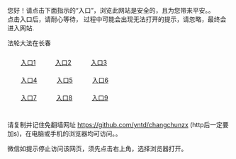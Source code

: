 您好！请点击下面指示的“入口”，浏览此网站是安全的，且为您带来平安。。 <br/>
点击入口后，请耐心等待， 过程中可能会出现无法打开的提示，请忽略，最终会进入网站. </br>

法轮大法在长春<br/>
<div style="padding:10px"><a style="margin:20px" target="_blank" href="https://dubh9svp2a4l8.cloudfront.net/2Qpsp?juivpbo" id="ccLink1" rel="nofollow">入口1</a> <a target="_blank" style="margin:20px" href="https://d3tl1c3ij62iit.cloudfront.net/2Qpsp?xwgxctlk" id="ccLink2" rel="nofollow">入口2</a> <a style="margin:20px" target="_blank" href="https://d1jyonw1u4bavi.cloudfront.net/2Qpsp?zqdecxji" id="ccLink3" rel="nofollow">入口3</a></div>

<div style="padding:10px" ><a style="margin:20px" target="_blank" href="https://dubh9svp2a4l8.cloudfront.net/2Qpsp?juivpbo" id="ccLink4" rel="nofollow">入口4</a> <a style="margin:20px" href="https://d3tl1c3ij62iit.cloudfront.net/2Qpsp?xwgxctlk" target="_blank" id="ccLink5" rel="nofollow">入口5</a> <a style="margin:20px" href="https://d1jyonw1u4bavi.cloudfront.net/2Qpsp?zqdecxji" target="_blank" id="ccLink6" rel="nofollow">入口6</a></div>

<div style="padding:10px"><a style="margin:20px" target="_blank" href="https://dubh9svp2a4l8.cloudfront.net/2Qpsp?juivpbo" id="ccLink7" rel="nofollow">入口7</a> <a style="margin:20px" href="https://d3tl1c3ij62iit.cloudfront.net/2Qpsp?xwgxctlk" target="_blank" id="ccLink8" rel="nofollow">入口8</a> <a style="margin:20px" target="_blank" href="https://d1jyonw1u4bavi.cloudfront.net/2Qpsp?zqdecxji" id="ccLink9" rel="nofollow">入口9</a></div>

<br/>



请复制并记住免翻墙网址 https://github.com/yntd/changchunzx (http后一定要加s)，在电脑或手机的浏览器均可访问。。<br/>

微信如提示停止访问该网页，须先点击右上角，选择浏览器打开。
